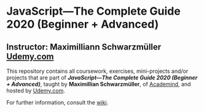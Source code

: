 # JavaScript&mdash;The Complete Guide 2020 (Beginner + Advanced)

## Instructor: Maximilliann Schwarzmüller [Udemy.com](https://udemy.com)

This repository contains all coursework, exercises, mini-projects and/or projects
that are part of **_JavaScript&mdash;The Complete Guide 2020 (Beginner + Advanced)_**,
taught by **Maximillian Schwarzmüller**, of [Academind](https://academind.com/), and
hosted by [Udemy.com](https://udemy.com).

For further information, consult the
[wiki](https://github.com/RHieger/javascript-complete-guide-2020/wiki).
